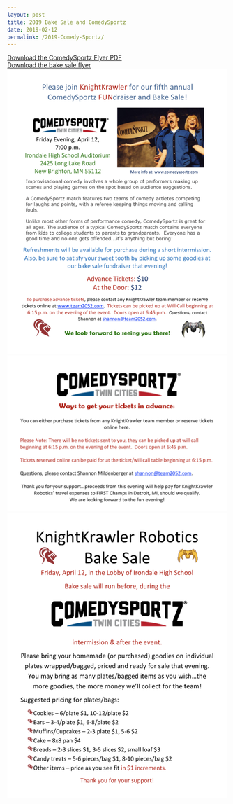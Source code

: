 ```yaml
---
layout: post
title: 2019 Bake Sale and ComedySportz
date: 2019-02-12
permalink: /2019-Comedy-Sportz/
---
```

<a href="/assets/images/comedysportz.pdf" target="_blank">Download the ComedySportz Flyer PDF</a>
<br/>
<a href="/assets/images/csbakesaleflyer.pdf" target="_blank">Download the bake sale flyer</a>
<img src="/assets/images/comedysportspage1.png"/>
<img src="/assets/images/comedysportspage2.png"/>
<img src="/assets/images/csbakesale.png"/>


<!--4/12/19-->
